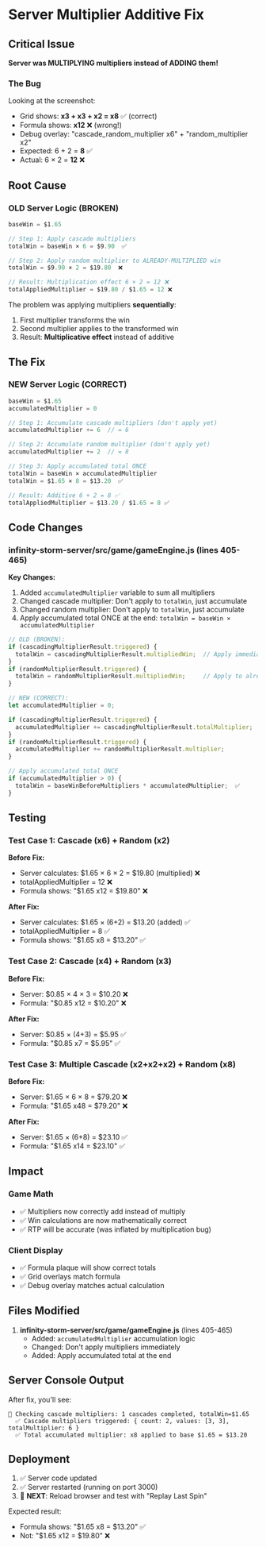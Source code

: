 # Server Multiplier Additive Fix

## Critical Issue
**Server was MULTIPLYING multipliers instead of ADDING them!**

### The Bug
Looking at the screenshot:
- Grid shows: **x3 + x3 + x2 = x8** ✅ (correct)
- Formula shows: **x12** ❌ (wrong!)
- Debug overlay: "cascade_random_multiplier x6" + "random_multiplier x2"
- Expected: 6 + 2 = **8** ✅
- Actual: 6 × 2 = **12** ❌

## Root Cause

### OLD Server Logic (BROKEN)
```javascript
baseWin = $1.65

// Step 1: Apply cascade multipliers
totalWin = baseWin × 6 = $9.90  ✅

// Step 2: Apply random multiplier to ALREADY-MULTIPLIED win
totalWin = $9.90 × 2 = $19.80  ❌

// Result: Multiplication effect 6 × 2 = 12 ❌
totalAppliedMultiplier = $19.80 / $1.65 = 12 ❌
```

The problem was applying multipliers **sequentially**:
1. First multiplier transforms the win
2. Second multiplier applies to the transformed win
3. Result: **Multiplicative effect** instead of additive

## The Fix

### NEW Server Logic (CORRECT)
```javascript
baseWin = $1.65
accumulatedMultiplier = 0

// Step 1: Accumulate cascade multipliers (don't apply yet)
accumulatedMultiplier += 6  // = 6

// Step 2: Accumulate random multiplier (don't apply yet)
accumulatedMultiplier += 2  // = 8

// Step 3: Apply accumulated total ONCE
totalWin = baseWin × accumulatedMultiplier
totalWin = $1.65 × 8 = $13.20  ✅

// Result: Additive 6 + 2 = 8 ✅
totalAppliedMultiplier = $13.20 / $1.65 = 8 ✅
```

## Code Changes

### infinity-storm-server/src/game/gameEngine.js (lines 405-465)

**Key Changes:**
1. Added `accumulatedMultiplier` variable to sum all multipliers
2. Changed cascade multiplier: Don't apply to `totalWin`, just accumulate
3. Changed random multiplier: Don't apply to `totalWin`, just accumulate
4. Apply accumulated total ONCE at the end: `totalWin = baseWin × accumulatedMultiplier`

```javascript
// OLD (BROKEN):
if (cascadingMultiplierResult.triggered) {
  totalWin = cascadingMultiplierResult.multipliedWin;  // Apply immediately ❌
}
if (randomMultiplierResult.triggered) {
  totalWin = randomMultiplierResult.multipliedWin;     // Apply to already-multiplied win ❌
}

// NEW (CORRECT):
let accumulatedMultiplier = 0;

if (cascadingMultiplierResult.triggered) {
  accumulatedMultiplier += cascadingMultiplierResult.totalMultiplier;  // Just accumulate ✅
}
if (randomMultiplierResult.triggered) {
  accumulatedMultiplier += randomMultiplierResult.multiplier;          // Just accumulate ✅
}

// Apply accumulated total ONCE
if (accumulatedMultiplier > 0) {
  totalWin = baseWinBeforeMultipliers * accumulatedMultiplier;  ✅
}
```

## Testing

### Test Case 1: Cascade (x6) + Random (x2)
**Before Fix:**
- Server calculates: $1.65 × 6 × 2 = $19.80 (multiplied) ❌
- totalAppliedMultiplier = 12 ❌
- Formula shows: "$1.65 x12 = $19.80" ❌

**After Fix:**
- Server calculates: $1.65 × (6+2) = $13.20 (added) ✅
- totalAppliedMultiplier = 8 ✅
- Formula shows: "$1.65 x8 = $13.20" ✅

### Test Case 2: Cascade (x4) + Random (x3)
**Before Fix:**
- Server: $0.85 × 4 × 3 = $10.20 ❌
- Formula: "$0.85 x12 = $10.20" ❌

**After Fix:**
- Server: $0.85 × (4+3) = $5.95 ✅
- Formula: "$0.85 x7 = $5.95" ✅

### Test Case 3: Multiple Cascade (x2+x2+x2) + Random (x8)
**Before Fix:**
- Server: $1.65 × 6 × 8 = $79.20 ❌
- Formula: "$1.65 x48 = $79.20" ❌

**After Fix:**
- Server: $1.65 × (6+8) = $23.10 ✅
- Formula: "$1.65 x14 = $23.10" ✅

## Impact

### Game Math
- ✅ Multipliers now correctly add instead of multiply
- ✅ Win calculations are now mathematically correct
- ✅ RTP will be accurate (was inflated by multiplication bug)

### Client Display
- ✅ Formula plaque will show correct totals
- ✅ Grid overlays match formula
- ✅ Debug overlay matches actual calculation

## Files Modified
1. **infinity-storm-server/src/game/gameEngine.js** (lines 405-465)
   - Added: `accumulatedMultiplier` accumulation logic
   - Changed: Don't apply multipliers immediately
   - Added: Apply accumulated total at the end

## Server Console Output
After fix, you'll see:
```
🎲 Checking cascade multipliers: 1 cascades completed, totalWin=$1.65
  ✅ Cascade multipliers triggered: { count: 2, values: [3, 3], totalMultiplier: 6 }
  ✅ Total accumulated multiplier: x8 applied to base $1.65 = $13.20
```

## Deployment
1. ✅ Server code updated
2. ✅ Server restarted (running on port 3000)
3. 🔄 **NEXT**: Reload browser and test with "Replay Last Spin"

Expected result:
- Formula shows: "$1.65 x8 = $13.20" ✅
- Not: "$1.65 x12 = $19.80" ❌

